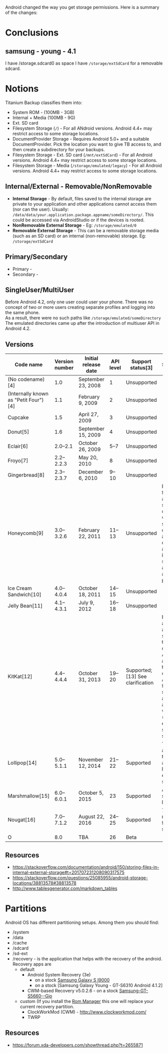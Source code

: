 Android changed the way you get storage permissions. Here is a summary of the changes:
# Conclusions
## samsung - young - 4.1
I have /storage.sdcard0 as space
I have `/storage/extSdCard` for a removable sdcard.

# Notions
Titanium Backup classifies them into:
- System ROM - (100MB - 3GB)
- Internal + Media (100MB - 9G)
- Ext. SD card 
- Filesystem Storage (`/`) - For all ANdroid versions. Android 4.4+ may restrict access to some storage locations.
- DocumentProvider Storage - Requires Android 5.0+ and a suitable DocumentProvider. Pick the location you want to give TB access to, and then create a subdirectory for your backups.
- Filesystem Storage - Ext. SD card (`/mnt/extSdCard`) - For all Android versions. Android 4.4+ may restrict access to some storage locations.
- Filesystem Storage - Media (`/storage/emulated/legacy`) - For all Android versions. Android 4.4+ may restrict access to some storage locations.

## Internal/External - Removable/NonRemovable
- **Internal Storage** - By default, files saved to the internal storage are private to your application and other applications cannot access them (nor can the user). Usually: `/data/data/your.application.package.appname/someDirectory/`. This could be accessed via AndroidStudio or if the devices is rooted.
- **NonRemovable External Storage** - Eg: `/storage/emulated/0`
- **Removable External Storage** - This can be a removable storage media (such as an SD card) or an internal (non-removable) storage. Eg: `/storage/extSdCard`

## Primary/Secondary
  - Primary - 
  - Secondary - 

## SingleUser/MultiUser
Before Android 4.2, only one user could user your phone. There was no concept of two or more users creating separate profiles and logging into the same phone.  
As a result, there were no such paths like `/storage/emulated/someDirectory`
The emulated directories came up after the introduction of multiuser API in Android 4.2.

## Versions
| Code name                             | Version number | Initial release date | API level | Support status[3]                | Storage Permissions                                                                                                                                                                                                                                                                                                                                             |
|---------------------------------------|----------------|----------------------|-----------|----------------------------------|-----------------------------------------------------------------------------------------------------------------------------------------------------------------------------------------------------------------------------------------------------------------------------------------------------------------------------------------------------------------|
| (No codename)[4]                      | 1.0            | September 23, 2008   | 1         | Unsupported                      |                                                                                                                                                                                                                                                                                                                                                                 |
| (Internally known as "Petit Four")[4] | 1.1            | February 9, 2009     | 2         | Unsupported                      |                                                                                                                                                                                                                                                                                                                                                                 |
| Cupcake                               | 1.5            | April 27, 2009       | 3         | Unsupported                      |                                                                                                                                                                                                                                                                                                                                                                 |
| Donut[5]                              | 1.6            | September 15, 2009   | 4         | Unsupported                      |                                                                                                                                                                                                                                                                                                                                                                 |
| Eclair[6]                             | 2.0–2.1        | October 26, 2009     | 5–7       | Unsupported                      |                                                                                                                                                                                                                                                                                                                                                                 |
| Froyo[7]                              | 2.2–2.2.3      | May 20, 2010         | 8         | Unsupported                      |                                                                                                                                                                                                                                                                                                                                                                 |
| Gingerbread[8]                        | 2.3–2.3.7      | December 6, 2010     | 9–10      | Unsupported                      |                                                                                                                                                                                                                                                                                                                                                                 |
| Honeycomb[9]                          | 3.0–3.2.6      | February 22, 2011    | 11–13     | Unsupported                      | Disallowsapplications from having write access to secondary storage (memory cards on devices with internal primary storage) outside of designated, application-specific directories. Full access to primary internal storage is still allowed through a separate application-level permission.                                                                  |
| Ice Cream Sandwich[10]                | 4.0–4.0.4      | October 18, 2011     | 14–15     | Unsupported                      |                                                                                                                                                                                                                                                                                                                                                                 |
| Jelly Bean[11]                        | 4.1–4.3.1      | July 9, 2012         | 16–18     | Unsupported                      |                                                                                                                                                                                                                                                                                                                                                                 |
| KitKat[12]                            | 4.4–4.4.4      | October 31, 2013     | 19–20     | Supported;[13] See clarification | Restriction for applications when accessing external storage, except for their own directoriesStorage Access Framework, an API allowing apps to retrieve files in a consistent manner. As part of the framework, a new system file picker allows users to access files from various sources (including those exposed by apps, such as online storage services). |
| Lollipop[14]                          | 5.0–5.1.1      | November 12, 2014    | 21–22     | Supported                        | Third-party applications regain the ability to read and modify data located anywhere on external storage, such as on SD cards.                                                                                                                                                                                                                                  |
| Marshmallow[15]                       | 6.0–6.0.1      | October 5, 2015      | 23        | Supported                        | Adoptable External storage to behave like Internal Storage                                                                                                                                                                                                                                                                                                      |
| Nougat[16]                            | 7.0–7.1.2      | August 22, 2016      | 24–25     | Supported                        | 7.1 - Manual storage manager – identifies files and apps using storage                                                                                                                                                                                                                                                                                          |
| O                                     | 8.0            | TBA                  | 26        | Beta                             |                                                                                                                                                                                                                                                                                                                                                                 |

## Resources
- https://stackoverflow.com/documentation/android/150/storing-files-in-internal-external-storage#t=201707231208090317575
- https://stackoverflow.com/questions/25085955/android-storage-locations/38813578#38813578
- http://www.tablesgenerator.com/markdown_tables

# Partitions
Android OS has different partitioning setups. Among them you should find:
- /system
- /data
- /cache
- /sdcard
- /sd-ext
- /recovery - is the application that helps with the recovery of the android.
  Recovery apps are
    - default
      - Android System Recovery (3e)
        - on a stock [Samsung Galaxy S I9000](http://www.gsmarena.com/samsung_i9000_galaxy_s-3115.php)
        - on a stock [Samsung Galaxy Young - GT-S6310 Android 4.1.2]
      - CWM-based Recovery v5.0.2.6 - on a stock [Samsung-GT-S5660--Gio](http://www.gsmarena.com/samsung_galaxy_gio_s5660-3741.php)
    - custom (If you install the [Rom Manager](https://play.google.com/store/apps/details?id=com.koushikdutta.rommanager&hl=en) this one will replace your current recovery partition.
      - ClockWorkMod (CWM) - http://www.clockworkmod.com/
      - TWRP

## Resources
- https://forum.xda-developers.com/showthread.php?t=2655871
